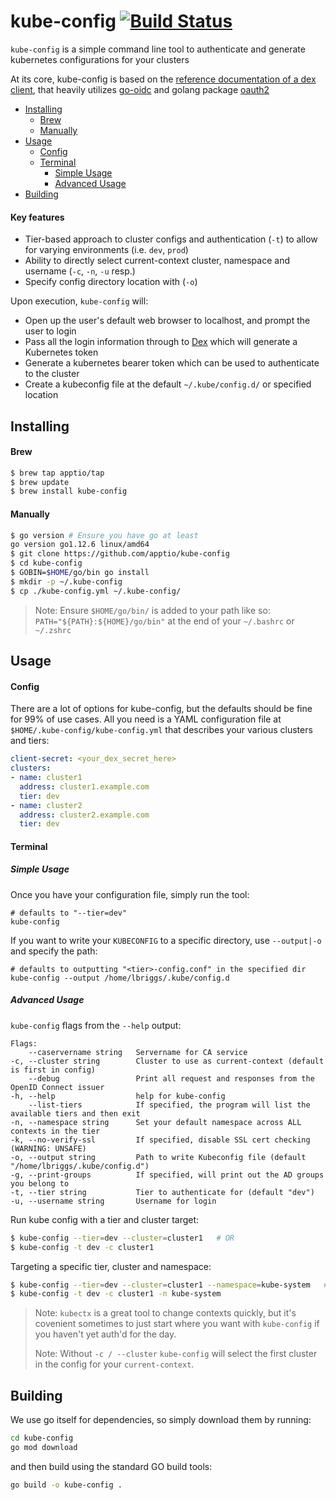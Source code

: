 # kube-config [![Build Status](https://travis-ci.org/apptio/kube-config.svg?branch=master)](https://travis-ci.org/apptio/kube-config) <!-- omit in toc -->

`kube-config` is a simple command line tool to authenticate and generate kubernetes configurations for your clusters

At its core, kube-config is based on the [reference documentation of a dex client](https://github.com/dexidp/dex/blob/master/Documentation/using-dex.md), that heavily utilizes [go-oidc](https://godoc.org/github.com/coreos/go-oidc) and golang package [oauth2](https://godoc.org/golang.org/x/oauth2)

- [Installing](#installing)
    - [Brew](#brew)
    - [Manually](#manually)
- [Usage](#usage)
    - [Config](#config)
    - [Terminal](#terminal)
      - [Simple Usage](#simple-usage)
      - [Advanced Usage](#advanced-usage)
- [Building](#building)

#### Key features <!-- omit in toc -->

-   Tier-based approach to cluster configs and authentication (`-t`) to allow for varying environments (i.e. `dev`, `prod`)
-   Ability to directly select current-context cluster, namespace and username (`-c`, `-n`, `-u` resp.) 
-   Specify config directory location with (`-o`)

Upon execution, `kube-config` will:

-   Open up the user's default web browser to localhost, and prompt the user to login
-   Pass all the login information through to [Dex](https://github.com/coreos/dex) which will generate a Kubernetes token
-   Generate a kubernetes bearer token which can be used to authenticate to the cluster
-   Create a kubeconfig file at the default `~/.kube/config.d/` or specified location

## Installing

#### Brew

```bash
$ brew tap apptio/tap
$ brew update
$ brew install kube-config
```

#### Manually

```bash
$ go version # Ensure you have go at least
go version go1.12.6 linux/amd64
$ git clone https://github.com/apptio/kube-config
$ cd kube-config
$ GOBIN=$HOME/go/bin go install
$ mkdir -p ~/.kube-config
$ cp ./kube-config.yml ~/.kube-config/
```

> Note: Ensure `$HOME/go/bin/` is added to your path like so: `PATH="${PATH}:${HOME}/go/bin"` at the end of your `~/.bashrc` or `~/.zshrc`

## Usage

#### Config

There are a lot of options for kube-config, but the defaults should be fine for 99% of use cases. All you need is a YAML configuration file at `$HOME/.kube-config/kube-config.yml` that describes your various clusters and tiers:

```yaml
client-secret: <your_dex_secret_here>
clusters:
- name: cluster1
  address: cluster1.example.com
  tier: dev
- name: cluster2
  address: cluster2.example.com
  tier: dev
```

#### Terminal

##### Simple Usage

Once you have your configuration file, simply run the tool:

    # defaults to "--tier=dev"
    kube-config 

If you want to write your `KUBECONFIG` to a specific directory, use `--output|-o` and specify the path:

    # defaults to outputting "<tier>-config.conf" in the specified dir
    kube-config --output /home/lbriggs/.kube/config.d

##### Advanced Usage

`kube-config` flags from the `--help` output:

    Flags:
        --caservername string   Servername for CA service
    -c, --cluster string        Cluster to use as current-context (default is first in config)
        --debug                 Print all request and responses from the OpenID Connect issuer
    -h, --help                  help for kube-config
        --list-tiers            If specified, the program will list the available tiers and then exit
    -n, --namespace string      Set your default namespace across ALL contexts in the tier
    -k, --no-verify-ssl         If specified, disable SSL cert checking (WARNING: UNSAFE)
    -o, --output string         Path to write Kubeconfig file (default "/home/lbriggs/.kube/config.d")
    -g, --print-groups          If specified, will print out the AD groups you belong to
    -t, --tier string           Tier to authenticate for (default "dev")
    -u, --username string       Username for login


Run kube config with a tier and cluster target:

```bash
$ kube-config --tier=dev --cluster=cluster1   # OR
$ kube-config -t dev -c cluster1
```

Targeting a specific tier, cluster and namespace:

```bash
$ kube-config --tier=dev --cluster=cluster1 --namespace=kube-system   #OR
$ kube-config -t dev -c cluster1 -n kube-system
```

> Note: `kubectx` is a great tool to change contexts quickly, but it's covenient sometimes to just start where you want with `kube-config` if you haven't yet auth'd for the day.
>
> Note: Without `-c / --cluster` `kube-config` will select the first cluster in the config for your `current-context`.

## Building

We use go itself for dependencies, so simply download them by running:

```bash
cd kube-config
go mod download
```

and then build using the standard GO build tools:

```bash
go build -o kube-config .
```
